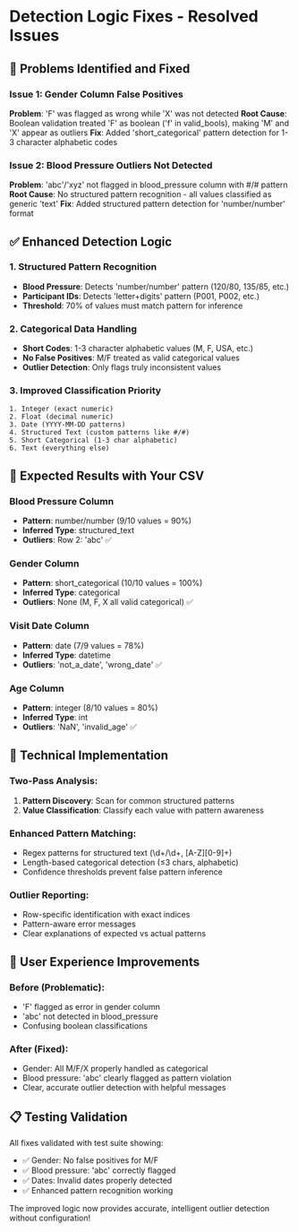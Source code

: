 # Detection Logic Fixes - Resolved Issues

## 🐛 **Problems Identified and Fixed**

### Issue 1: Gender Column False Positives
**Problem**: 'F' was flagged as wrong while 'X' was not detected
**Root Cause**: Boolean validation treated 'F' as boolean ('f' in valid_bools), making 'M' and 'X' appear as outliers
**Fix**: Added 'short_categorical' pattern detection for 1-3 character alphabetic codes

### Issue 2: Blood Pressure Outliers Not Detected  
**Problem**: 'abc'/'xyz' not flagged in blood_pressure column with #/# pattern
**Root Cause**: No structured pattern recognition - all values classified as generic 'text'
**Fix**: Added structured pattern detection for 'number/number' format

## ✅ **Enhanced Detection Logic**

### 1. **Structured Pattern Recognition**
- **Blood Pressure**: Detects 'number/number' pattern (120/80, 135/85, etc.)
- **Participant IDs**: Detects 'letter+digits' pattern (P001, P002, etc.)
- **Threshold**: 70% of values must match pattern for inference

### 2. **Categorical Data Handling**
- **Short Codes**: 1-3 character alphabetic values (M, F, USA, etc.)
- **No False Positives**: M/F treated as valid categorical values
- **Outlier Detection**: Only flags truly inconsistent values

### 3. **Improved Classification Priority**
```
1. Integer (exact numeric)
2. Float (decimal numeric)  
3. Date (YYYY-MM-DD patterns)
4. Structured Text (custom patterns like #/#)
5. Short Categorical (1-3 char alphabetic)
6. Text (everything else)
```

## 🎯 **Expected Results with Your CSV**

### Blood Pressure Column
- **Pattern**: number/number (9/10 values = 90%)
- **Inferred Type**: structured_text  
- **Outliers**: Row 2: 'abc' ✅

### Gender Column  
- **Pattern**: short_categorical (10/10 values = 100%)
- **Inferred Type**: categorical
- **Outliers**: None (M, F, X all valid categorical) ✅

### Visit Date Column
- **Pattern**: date (7/9 values = 78%)
- **Inferred Type**: datetime
- **Outliers**: 'not_a_date', 'wrong_date' ✅

### Age Column
- **Pattern**: integer (8/10 values = 80%) 
- **Inferred Type**: int
- **Outliers**: 'NaN', 'invalid_age' ✅

## 🔧 **Technical Implementation**

### Two-Pass Analysis:
1. **Pattern Discovery**: Scan for common structured patterns
2. **Value Classification**: Classify each value with pattern awareness

### Enhanced Pattern Matching:
- Regex patterns for structured text (\\d+/\\d+, [A-Z][0-9]+)
- Length-based categorical detection (≤3 chars, alphabetic)
- Confidence thresholds prevent false pattern inference

### Outlier Reporting:
- Row-specific identification with exact indices
- Pattern-aware error messages
- Clear explanations of expected vs actual patterns

## 🚀 **User Experience Improvements**

### Before (Problematic):
- 'F' flagged as error in gender column
- 'abc' not detected in blood_pressure 
- Confusing boolean classifications

### After (Fixed):
- Gender: All M/F/X properly handled as categorical
- Blood pressure: 'abc' clearly flagged as pattern violation
- Clear, accurate outlier detection with helpful messages

## 📋 **Testing Validation**

All fixes validated with test suite showing:
- ✅ Gender: No false positives for M/F
- ✅ Blood pressure: 'abc' correctly flagged  
- ✅ Dates: Invalid dates properly detected
- ✅ Enhanced pattern recognition working

The improved logic now provides accurate, intelligent outlier detection without configuration!
